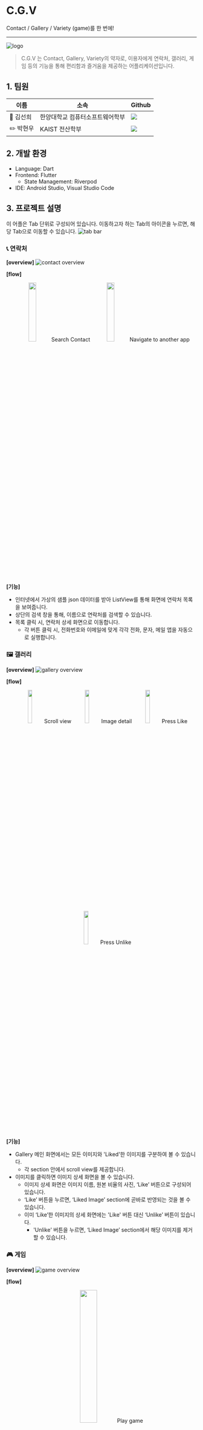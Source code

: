 # C.G.V

Contact / Gallery / Variety (game)를 한 번에!

---

![logo](https://github.com/siesdart/madcamp-week1/assets/91830035/2a2d5a39-f0b5-46af-9bff-50df9dd7ada5)

> C.G.V 는 Contact, Gallery, Variety의 약자로, 이용자에게 연락처, 갤러리, 게임 등의 기능을 통해 편리함과 즐거움을 제공하는 어플리케이션입니다.



## 1. 팀원
|이름|소속|Github|
|---|---|---|
|🐰 김선희|한양대학교 컴퓨터소프트웨어학부|<a href="https://github.com/sunnygeem" target="_blank"><img src="https://img.shields.io/badge/GitHub-181717?style=flat-square&logo=github&logoColor=white"></a>|
|✏️ 박현우|KAIST 전산학부|<a href="https://github.com/siesdart" target="_blank"><img src="https://img.shields.io/badge/GitHub-181717?style=flat-square&logo=github&logoColor=white"></a>|



## 2. 개발 환경
- Language: Dart
- Frontend: Flutter
    - State Management: Riverpod
- IDE: Android Studio, Visual Studio Code



## 3. 프로젝트 설명
이 어플은 Tab 단위로 구성되어 있습니다.
이동하고자 하는 Tab의 아이콘을 누르면, 해당 Tab으로 이동할 수 있습니다.
![tab bar](https://github.com/siesdart/madcamp-week1/assets/91830035/4ef75adc-337f-47f7-abaa-8f75d1286802)


### 📞 연락처
**[overview]**
![contact overview](https://github.com/siesdart/madcamp-week1/assets/91830035/bed17ec9-027b-4458-83bb-62ba60883297)

**[flow]**
<p align="center">
    <img src="https://github.com/siesdart/madcamp-week1/assets/91830035/b3a18445-2478-444b-a44a-669e123adc5d" width="20%"><span>Search Contact</span>
    <img src="https://github.com/siesdart/madcamp-week1/assets/91830035/8fe53027-647b-43a6-bc3a-117bd4890894" width="20%"><span>Navigate to another app</span>
</p>

**[기능]**
- 인터넷에서 가상의 샘플 json 데이터를 받아 ListView를 통해 화면에 연락처 목록을 보여줍니다.
- 상단의 검색 창을 통해, 이름으로 연락처를 검색할 수 있습니다.
- 목록 클릭 시, 연락처 상세 화면으로 이동합니다.
    - 각 버튼 클릭 시, 전화번호와 이메일에 맞게 각각 전화, 문자, 메일 앱을 자동으로 실행합니다.


### 🖼️ 갤러리
**[overview]**
![gallery overview](https://github.com/siesdart/madcamp-week1/assets/91830035/2388c052-9bb5-47c1-81c2-0a2bba01aac3)

**[flow]**
<p align="center">
    <img src="https://github.com/siesdart/madcamp-week1/assets/91830035/a1c16ea6-b513-49c5-88fc-e090da1d79be" width="15%"><span>Scroll view</span>
    <img src="https://github.com/siesdart/madcamp-week1/assets/91830035/c0a9cd97-eacc-47fc-834c-4f3ef6e0a1d7" width="15%"><span>Image detail</span>
    <img src="https://github.com/siesdart/madcamp-week1/assets/91830035/d63a54f1-b16f-49d0-ad68-5807f169c57e" width="15%"><span>Press Like</span>
    <img src="https://github.com/siesdart/madcamp-week1/assets/91830035/02e48d92-f529-4637-99e6-44af31cea4da" width="15%"><span>Press Unlike</span>
</p>

**[기능]**
- Gallery 메인 화면에서는 모든 이미지와 'Liked'한 이미지를 구분하여 볼 수 있습니다.
  - 각 section 안에서 scroll view를 제공합니다.
- 이미지를 클릭하면 이미지 상세 화면을 볼 수 있습니다.
  - 이미지 상세 화면은 이미지 이름, 원본 비율의 사진, ‘Like’ 버튼으로 구성되어 있습니다.
  - ‘Like’ 버튼을 누르면, ‘Liked Image’ section에 곧바로 반영되는 것을 볼 수 있습니다.
  - 이미 ‘Like’한 이미지의 상세 화면에는 'Like' 버튼 대신 ‘Unlike’ 버튼이 있습니다.
      - 'Unlike' 버튼을 누르면, ‘Liked Image’ section에서 해당 이미지를 제거할 수 있습니다.


### 🎮 게임
**[overview]**
![game overview](https://github.com/siesdart/madcamp-week1/assets/91830035/4fc5b6e6-14bc-4f88-88f5-df4758d6a726)

**[flow]**
<p align="center">
    <img src="https://github.com/siesdart/madcamp-week1/assets/91830035/e5699812-cf6b-4c6f-8259-75bc583fff45" width="30%"><span>Play game</span>
</p>

**[기능]**
- 사칙 연산 게임을 play할 수 있습니다.
  - 상단에 위치한 2개의 bar를 통해, 현재 레벨과 레벨 내 문제 번호를 볼 수 있습니다.
  - ‘How to play’ 버튼을 눌러 게임 설명을 볼 수 있습니다.
  - ‘Enter your answer…’ 라는 hint 메시지가 적힌 text box에 답을 입력할 수 있습니다.
    - 이용자가 입력한 답에 대한 팝업 메시지는 다음과 같습니다.
      ![game popup](https://github.com/siesdart/madcamp-week1/assets/91830035/ad8940ba-c435-4830-8c38-49592ff89cbd)
  - 레벨 3까지 모두 완료하거나, ‘Exit’ 버튼을 눌러 게임 결과 화면으로 이동할 수 있습니다.
    ![game result](https://github.com/siesdart/madcamp-week1/assets/91830035/b1f51d65-d230-49fc-b6be-047dbd85ed36)
    - 결과 화면에서는 (맞힌 문제 / 전체 문제) 비율, (문제 번호, 문제, 정답 여부, 이용자 입력 답, 실제 답) bar를 볼 수 있습니다.
    - 결과 화면에서 ‘Restart’ 버튼을 누르면, 게임을 다시 시작할 수 있습니다.



## 4. apk 파일
https://github.com/siesdart/madcamp-week1/raw/main/app-release.apk
